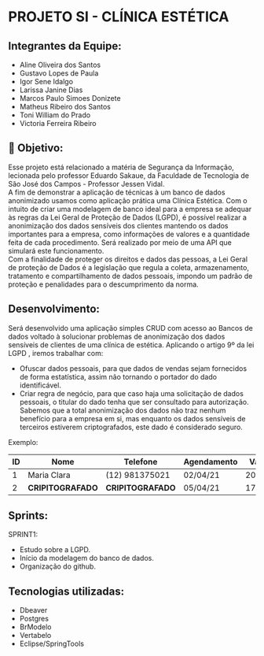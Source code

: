 # PROJETO SI - CLÍNICA ESTÉTICA


## **Integrantes da Equipe:**


- Aline Oliveira dos Santos
- Gustavo Lopes de Paula
- Igor Sene Idalgo
- Larissa Janine Dias
- Marcos Paulo Simoes Donizete
- Matheus Ribeiro dos Santos
- Toni William do Prado
- Victoria Ferreira Ribeiro


## :dart: **Objetivo:**


Esse projeto está relacionado a matéria de Segurança da Informação, lecionada pelo professor Eduardo Sakaue, da Faculdade de Tecnologia de São José dos Campos - Professor Jessen Vidal.  
A fim de demonstrar a aplicação de técnicas à um banco de dados anonimizado usamos como aplicação prática uma Clínica Estética. Com o intuito de criar uma modelagem de banco ideal para a empresa se adequar às regras da Lei Geral de Proteção de Dados (LGPD), é possível realizar a anonimização dos dados sensíveis dos clientes mantendo os dados importantes para a empresa, como informações de valores e a quantidade feita de cada procedimento. Será realizado por meio de uma API que simulará este funcionamento.  
Com a finalidade de proteger os direitos e dados das pessoas, a Lei Geral de proteção de Dados é a legislação que regula a coleta, armazenamento, tratamento e compartilhamento de dados pessoais, impondo um padrão de proteção e penalidades para o descumprimento da norma. 


## **Desenvolvimento:**

Será desenvolvido uma aplicação simples CRUD com acesso ao Bancos de dados voltado à solucionar problemas de anonimização dos dados sensíveis de clientes de uma clínica de estética.
Aplicando o artigo 9º da lei LGPD , iremos trabalhar com:
- Ofuscar dados pessoais, para que dados de vendas sejam fornecidos de forma estatística, assim não tornando o portador do dado identificável.
- Criar regra de negócio, para que caso haja uma solicitação de dados pessoais, o titular do dado tenha que ser consultado para autorização.
Sabemos que a total anonimização dos dados não traz nenhum benefício para a empresa em si, mas enquanto os dados sensíveis de terceiros estiverem criptografados, este dado é considerado seguro.

Exemplo:

|  ID  |  Nome            |   Telefone           |  Agendamento  |  Valor  |
| ---- | ---------------- | -------------------- | ------------- | ------- |
|  1   |  Maria Clara     |   (12) 981375021     |    02/04/21   | 200,00  |  
|  2   |**CRIPITOGRAFADO**|   **CRIPITOGRAFADO** |  05/04/21     | 170,00  |  


## **Sprints:**

SPRINT1:
- Estudo sobre a LGPD.
- Início da modelagem do banco de dados.
- Organização do github. 


## **Tecnologias utilizadas:**
- Dbeaver
- Postgres
- BrModelo
- Vertabelo
- Eclipse/SpringTools




